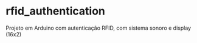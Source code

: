 # rfid_authentication
Projeto em Arduino com autenticação RFID, com sistema sonoro e display (16x2)
